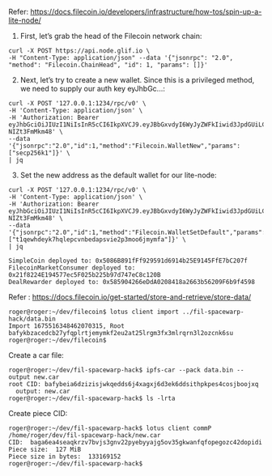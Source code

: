 
Refer: https://docs.filecoin.io/developers/infrastructure/how-tos/spin-up-a-lite-node/


1. First, let’s grab the head of the Filecoin network chain:

```
curl -X POST https://api.node.glif.io \
-H "Content-Type: application/json" --data '{"jsonrpc": "2.0", "method": "Filecoin.ChainHead", "id": 1, "params": []}'
```

2. Next, let’s try to create a new wallet. Since this is a privileged method, we need to supply our auth key eyJhbGc...:
```
curl -X POST '127.0.0.1:1234/rpc/v0' \
-H 'Content-Type: application/json' \
-H 'Authorization: Bearer eyJhbGciOiJIUzI1NiIsInR5cCI6IkpXVCJ9.eyJBbGxvdyI6WyJyZWFkIiwid3JpdGUiLCJzaWduIiwiYWRtaW4iXX0.NHQdBlnV4QT2HNlVSvhIQKvp8bBGvM-NIZt3FmMkm48' \
--data '{"jsonrpc":"2.0","id":1,"method":"Filecoin.WalletNew","params":["secp256k1"]}' \
| jq
```
3. Set the new address as the default wallet for our lite-node:
```
curl -X POST '127.0.0.1:1234/rpc/v0' \
-H 'Content-Type: application/json' \
-H 'Authorization: Bearer eyJhbGciOiJIUzI1NiIsInR5cCI6IkpXVCJ9.eyJBbGxvdyI6WyJyZWFkIiwid3JpdGUiLCJzaWduIiwiYWRtaW4iXX0.NHQdBlnV4QT2HNlVSvhIQKvp8bBGvM-NIZt3FmMkm48' \
--data '{"jsonrpc":"2.0","id":1,"method":"Filecoin.WalletSetDefault","params":["t1qewhdeyk7hqlepcvnbedapsvie2p3moo6jmymfa"]}' \
| jq 
```

```
SimpleCoin deployed to: 0x5086B891fFf929591d6914b25E9145FfE7bC207f
FilecoinMarketConsumer deployed to: 0x21f8224E194577ec5F025b225b97d747eC8c120B
DealRewarder deployed to: 0x585904266eDdA0208418a2663b56209F6b9f4598
```

Refer : https://docs.filecoin.io/get-started/store-and-retrieve/store-data/
```
roger@roger:~/dev/filecoin$ lotus client import ../fil-spacewarp-hack/data.bin 
Import 1675516348462070315, Root bafykbzacedcb27yfqplrtjemymkf2eu2at25lrgm3fx3mlrqrn3l2ozcnk6su
roger@roger:~/dev/filecoin$ 
```
Create a car file:
```
roger@roger:~/dev/fil-spacewarp-hack$ ipfs-car --pack data.bin --output new.car
root CID: bafybeia6dzizisjwkqedds6j4xagxj6d3ek6ddsithpkpes4cosjboojxq
  output: new.car
roger@roger:~/dev/fil-spacewarp-hack$ ls -lrta
```

Create piece CID: 
```
roger@roger:~/dev/fil-spacewarp-hack$ lotus client commP /home/roger/dev/fil-spacewarp-hack/new.car
CID:  baga6ea4seaqkrzv7bvjs3gnv22pyebyyajg5ov35gkwanfqfopegozc42dopidi
Piece size:  127 MiB
Piece size in bytes:  133169152
roger@roger:~/dev/fil-spacewarp-hack$ 
```

